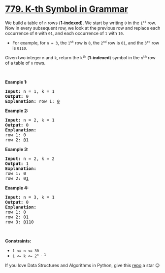 # [779. K-th Symbol in Grammar][title]

<p>We build a table of <code>n</code> rows (<strong>1-indexed</strong>). We start by writing <code>0</code> in the <code>1<sup>st</sup></code> row. Now in every subsequent row, we look at the previous row and replace each occurrence of <code>0</code> with <code>01</code>, and each occurrence of <code>1</code> with <code>10</code>.</p>
<ul>
<li>For example, for <code>n = 3</code>, the <code>1<sup>st</sup></code> row is <code>0</code>, the <code>2<sup>nd</sup></code> row is <code>01</code>, and the <code>3<sup>rd</sup></code> row is <code>0110</code>.</li>
</ul>
<p>Given two integer <code>n</code> and <code>k</code>, return the <code>k<sup>th</sup></code> (<strong>1-indexed</strong>) symbol in the <code>n<sup>th</sup></code> row of a table of <code>n</code> rows.</p>
<p> </p>
<p><strong>Example 1:</strong></p>
<pre><strong>Input:</strong> n = 1, k = 1
<strong>Output:</strong> 0
<strong>Explanation:</strong> row 1: <u>0</u>
</pre>
<p><strong>Example 2:</strong></p>
<pre><strong>Input:</strong> n = 2, k = 1
<strong>Output:</strong> 0
<strong>Explanation:</strong>
row 1: 0
row 2: <u>0</u>1
</pre>
<p><strong>Example 3:</strong></p>
<pre><strong>Input:</strong> n = 2, k = 2
<strong>Output:</strong> 1
<strong>Explanation:</strong>
row 1: 0
row 2: 0<u>1</u>
</pre>
<p><strong>Example 4:</strong></p>
<pre><strong>Input:</strong> n = 3, k = 1
<strong>Output:</strong> 0
<strong>Explanation:</strong>
row 1: 0
row 2: 01
row 3: <u>0</u>110
</pre>
<p> </p>
<p><strong>Constraints:</strong></p>
<ul>
<li><code>1 &lt;= n &lt;= 30</code></li>
<li><code>1 &lt;= k &lt;= 2<sup>n - 1</sup></code></li>
</ul>


If you love Data Structures and Algorithms in Python, give this [repo][me] a star :wink:

[title]: https://leetcode.com/problems/k-th-symbol-in-grammar
[me]: https://github.com/bumblebee211196/awesome-python-leetcode